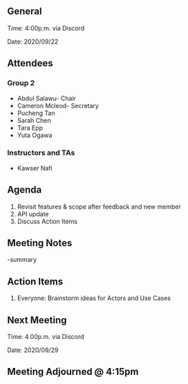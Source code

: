 ## General

Time: 4:00p.m. via Discord

Date: 2020/09/22

## Attendees
### Group 2
* Abdul Salawu- Chair
* Cameron Mcleod- Secretary
* Pucheng Tan
* Sarah Chen
* Tara Epp
* Yuta Ogawa

### Instructors and TAs
* Kawser Nafi

## Agenda
1. Revisit features & scope after feedback and new member
2. API update
3. Discuss Action Items

## Meeting Notes
-summary

## Action Items
1. Everyone: Brainstorm ideas for Actors and Use Cases

## Next Meeting

Time: 4.00p.m. via Discord

Date: 2020/09/29

## Meeting Adjourned @ 4:15pm
